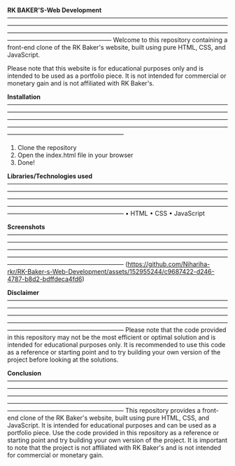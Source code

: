 **RK BAKER'S-Web Development**
—————————————————————————————————————————————————————————————————————————————————————————————————————————————————————————————
Welcome to this repository containing a front-end clone of the RK Baker's website, built using pure HTML, CSS, and JavaScript.

Please note that this website is for educational purposes only and is intended to be used as a portfolio piece. It is not intended for commercial or monetary gain and is not affiliated with RK Baker's.

**Installation**
———————————————————————————————————————————————————————————————————————————————————————————————————————————————————————————————————————————————————————————————————
1. Clone the repository
2. Open the index.html file in your browser
3. Done!

**Libraries/Technologies used**
———————————————————————————————————————————————————————————————————————————————————————————————————————————————————————————————————————————————————————————————————
 • HTML
 • CSS
 • JavaScript

**Screenshots**
———————————————————————————————————————————————————————————————————————————————————————————————————————————————————————————————————————————————————————————————————
(https://github.com/Nihariha-rkr/RK-Baker-s-Web-Development/assets/152955244/c9687422-d246-4787-b8d2-bdffdeca4fd6)


**Disclaimer**
———————————————————————————————————————————————————————————————————————————————————————————————————————————————————————————————————————————————————————————————————
Please note that the code provided in this repository may not be the most efficient or optimal solution and is intended for educational purposes only. It is recommended to use this code as a reference or starting point and to try building your own version of the project before looking at the solutions.

**Conclusion**
———————————————————————————————————————————————————————————————————————————————————————————————————————————————————————————————————————————————————————————————————
This repository provides a front-end clone of the RK Baker's website, built using pure HTML, CSS, and JavaScript. It is intended for educational purposes and can be used as a portfolio piece. Use the code provided in this repository as a reference or starting point and try building your own version of the project. It is important to note that the project is not affiliated with RK Baker's and is not intended for commercial or monetary gain.
